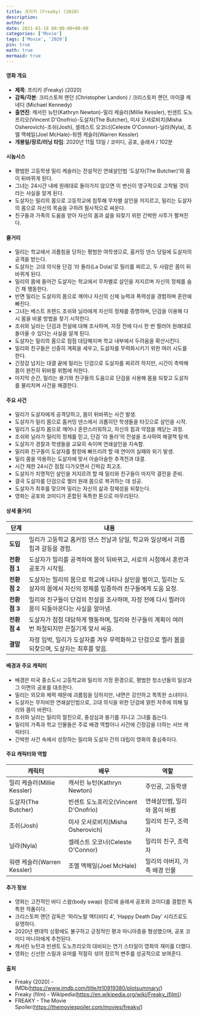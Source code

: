 ```yaml
---
title: 프리키 (Freaky) (2020)
description: 
author: 
date: 2021-01-18 00:00:00+00:00
categories: ['Movie']
tags: ['Movie', '2020']
pin: true
math: true
mermaid: true
---
```

#### 영화 개요

- **제목**: 프리키 (Freaky) (2020)  
- **감독/각본**: 크리스토퍼 랜던 (Christopher Landon) / 크리스토퍼 랜던, 마이클 케네디 (Michael Kennedy)  
- **출연진**: 캐서린 뉴턴(Kathryn Newton)-밀리 케슬러(Millie Kessler), 빈센트 도노프리오(Vincent D'Onofrio)-도살자(The Butcher), 미샤 오셔로비치(Misha Osherovich)-조쉬(Josh), 셀레스트 오코너(Celeste O'Connor)-닐라(Nyla), 조엘 맥헤일(Joel McHale)-워렌 케슬러(Warren Kessler)  
- **개봉일/장르/러닝 타임**: 2020년 11월 13일 / 코미디, 공포, 슬래셔 / 102분

#### 시놉시스

- 평범한 고등학생 밀리 케슬러는 전설적인 연쇄살인범 ‘도살자(The Butcher)’와 몸이 뒤바뀌게 된다.  
- 그녀는 24시간 내에 원래대로 돌아가지 않으면 이 변신이 영구적으로 고착될 것이라는 사실을 알게 된다.  
- 도살자는 밀리의 몸으로 고등학교에 침투해 무차별 살인을 저지르고, 밀리는 도살자의 몸으로 자신의 목숨을 구하려 필사적으로 싸운다.  
- 친구들과 가족의 도움을 받아 자신의 몸과 삶을 되찾기 위한 긴박한 사투가 펼쳐진다.

#### 줄거리

- 밀리는 학교에서 괴롭힘을 당하는 평범한 여학생으로, 홈커밍 댄스 당일에 도살자의 공격을 받는다.  
- 도살자는 고대 의식용 단검 ‘라 돌라(La Dola)’로 밀리를 찌르고, 두 사람은 몸이 뒤바뀌게 된다.  
- 밀리의 몸에 들어간 도살자는 학교에서 무차별로 살인을 저지르며 자신의 정체를 숨긴 채 행동한다.  
- 반면 밀리는 도살자의 몸으로 깨어나 자신의 신체 능력과 폭력성을 경험하며 혼란에 빠진다.  
- 그녀는 베스트 프렌드 조쉬와 닐라에게 자신의 정체를 증명하며, 단검을 이용해 다시 몸을 바꿀 방법을 찾기 시작한다.  
- 조쉬와 닐라는 단검과 전설에 대해 조사하며, 자정 전에 다시 한 번 찔러야 원래대로 돌아올 수 있다는 사실을 알게 된다.  
- 도살자는 밀리의 몸으로 점점 대담해지며 학교 내부에서 두려움을 확산시킨다.  
- 밀리와 친구들은 신중히 계획을 세우고, 도살자를 무력화시키기 위한 여러 시도를 한다.  
- 긴장감 넘치는 대결 끝에 밀리는 단검으로 도살자를 찌르려 하지만, 시간이 촉박해 몸이 완전히 뒤바뀔 위험에 처한다.  
- 마지막 순간, 밀리는 용기와 친구들의 도움으로 단검을 사용해 몸을 되찾고 도살자를 물리치며 사건을 해결한다.

#### 주요 사건

- 밀리가 도살자에게 공격당하고, 몸이 뒤바뀌는 사건 발생.  
- 도살자가 밀리 몸으로 홈커밍 댄스에서 괴롭히던 학생들을 타깃으로 살인을 시작.  
- 밀리가 도살자 몸으로 깨어나 혼란스러워하고, 자신의 힘과 약점을 깨닫는 과정.  
- 조쉬와 닐라가 밀리의 정체를 믿고, 단검 ‘라 돌라’의 전설을 조사하여 해결책 탐색.  
- 도살자가 경찰과 학생들을 교묘히 속이며 연쇄살인을 지속함.  
- 밀리와 친구들이 도살자를 함정에 빠뜨리려 할 때 연이어 실패와 위기 발생.  
- 밀리 몸을 악용하는 도살자에 맞서 아슬아슬한 추격전과 대결.  
- 시간 제한 24시간 점점 다가오면서 긴박감 최고조.  
- 도살자가 치명적인 살인을 저지르려 할 때 밀리와 친구들이 마지막 결전을 준비.  
- 결국 도살자를 단검으로 찔러 원래 몸으로 복귀하는 데 성공.  
- 도살자가 최후를 맞으며 밀리는 자신의 삶과 정체성을 되찾는다.  
- 영화는 공포와 코미디가 혼합된 독특한 톤으로 마무리된다.

#### 상세 줄거리

| **단계**  | **내용**                                                                                                                   |
|-----------|-----------------------------------------------------------------------------------------------------------------------------|
| **도입**  | 밀리가 고등학교 홈커밍 댄스 전날과 당일, 학교와 일상에서 괴롭힘과 갈등을 경험.                                              |
| **전환점 1** | 도살자가 밀리를 공격하여 몸이 뒤바뀌고, 서로의 시점에서 혼란과 공포가 시작됨.                                                  |
| **전환점 2** | 도살자는 밀리의 몸으로 학교에 나타나 살인을 벌이고, 밀리는 도살자의 몸에서 자신의 정체를 입증하려 친구들에게 도움 요청.         |
| **전환점 3** | 밀리와 친구들이 단검의 전설을 조사하며, 자정 전에 다시 찔러야 몸이 되돌아온다는 사실을 알아냄.                                 |
| **전환점 4** | 도살자가 점점 대담하게 행동하며, 밀리와 친구들의 계획이 여러 번 좌절되지만 끈질기게 맞서 싸움.                                    |
| **결말**  | 자정 임박, 밀리가 도살자를 겨우 무력화하고 단검으로 찔러 몸을 되찾으며, 도살자는 최후를 맞음.                                 |

#### 배경과 주요 캐릭터

- 배경은 미국 중소도시 고등학교와 밀리의 가정 환경으로, 평범한 청소년들의 일상과 그 이면의 공포를 대조한다.  
- 밀리는 외모와 체력 때문에 괴롭힘을 당하지만, 내면은 강인하고 똑똑한 소녀이다.  
- 도살자는 무자비한 연쇄살인범으로, 고대 의식을 위한 단검에 얽힌 저주에 의해 밀리와 몸이 바뀐다.  
- 조쉬와 닐라는 밀리의 절친으로, 충성심과 용기를 지니고 그녀를 돕는다.  
- 밀리의 가족과 학교 인물들은 주로 배경 역할이나 사건에 긴장감을 더하는 서브 캐릭터다.  
- 긴박한 사건 속에서 성장하는 밀리와 도살자 간의 대립이 영화의 중심축이다.

#### 주요 캐릭터와 역할

| **캐릭터** | **배우**          | **역할**                     |
|------------|-------------------|------------------------------|
| 밀리 케슬러(Millie Kessler) | 캐서린 뉴턴(Kathryn Newton) | 주인공, 고등학생                 |
| 도살자(The Butcher)       | 빈센트 도노프리오(Vincent D'Onofrio) | 연쇄살인범, 밀리와 몸이 바뀜      |
| 조쉬(Josh)               | 미샤 오셔로비치(Misha Osherovich)  | 밀리의 친구, 조력자              |
| 닐라(Nyla)               | 셀레스트 오코너(Celeste O'Connor) | 밀리의 친구, 조력자              |
| 워렌 케슬러(Warren Kessler) | 조엘 맥헤일(Joel McHale)         | 밀리의 아버지, 가족 배경 인물     |

#### 추가 정보

- 영화는 고전적인 바디 스왑(body swap) 장르에 슬래셔 공포와 코미디를 결합한 독특한 작품이다.  
- 크리스토퍼 랜던 감독은 ‘파라노말 액티비티 4’, ‘Happy Death Day’ 시리즈로도 유명하다.  
- 2020년 팬데믹 상황에도 불구하고 긍정적인 평과 마니아층을 형성했으며, 공포 코미디 마니아에게 추천된다.  
- 캐서린 뉴턴과 빈센트 도노프리오의 대비되는 연기 스타일이 영화의 재미를 더했다.  
- 영화는 신선한 스릴과 유머를 적절히 섞어 장르적 변주를 성공적으로 보여준다.

#### 출처

- Freaky (2020) - IMDb(https://www.imdb.com/title/tt10919380/plotsummary/)  
- Freaky (film) - Wikipedia(https://en.wikipedia.org/wiki/Freaky_(film))  
- FREAKY - The Movie Spoiler(https://themoviespoiler.com/movies/freaky/)
